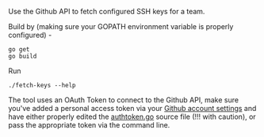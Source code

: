 Use the Github API to fetch configured SSH keys for a team.

Build by (making sure your GOPATH environment variable is properly configured) - 
```
go get
go build
```

Run
```
./fetch-keys --help
```

The tool uses an OAuth Token to connect to the Github API, make sure you've added a personal access token via your [Github account settings](https://github.com/settings/tokens) and have either properly edited the [authtoken.go](authtoken.go#L3) source file (!!! with caution), or pass the appropriate token via the command line.
